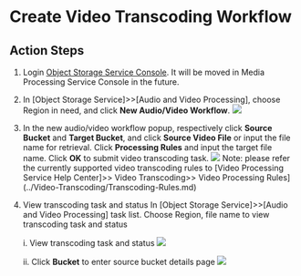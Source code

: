 # Create Video Transcoding Workflow

## Action Steps

1. Login [Object Storage Service Console](http://jfs-console.jdcloud.com/overview). It will be moved in Media Processing Service Console in the future.

2. In [Object Storage Service]>>[Audio and Video Processing], choose Region in need, and click **New Audio/Video Workflow**.
![](../../../../image/Media-Processing-Service/MPS-002.png)

3. In the new audio/video workflow popup, respectively click **Source Bucket** and **Target Bucket**, and click **Source Video File** or input the file name for retrieval. Click **Processing Rules** and input the target file name. Click **OK** to submit video transcoding task.
![](../../../../image/Media-Processing-Service/MPS-003.png)
Note: please refer the currently supported video transcoding rules to [Video Processing Service Help Center]>> Video Transcoding>> Video Processing Rules](../Video-Transcoding/Transcoding-Rules.md)

4. View transcoding task and status
In [Object Storage Service]>>[Audio and Video Processing] task list. Choose Region, file name to view transcoding task and status

    i. View transcoding task and status
    ![](../../../../image/Media-Processing-Service/MPS-004.png)

    ii. Click **Bucket** to enter source bucket details page
    ![](../../../../image/Media-Processing-Service/MPS-005.png)
